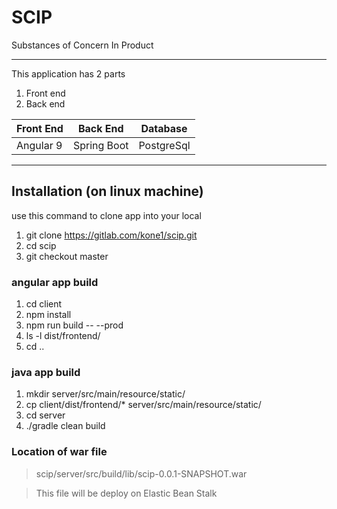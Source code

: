 # SCIP
Substances of Concern In Product

---
This application has 2 parts
1. Front end
2. Back end 

| Front End | Back End | Database |
| --------- |  ---------| ------- |
| Angular 9 | Spring Boot| PostgreSql |

---
## Installation (on linux machine)
use this command to clone app into your local
1. git clone https://gitlab.com/kone1/scip.git
2. cd scip
3. git checkout master 
### angular app build
1. cd client                        <!--- going to the client directory -->
2. npm install                      <!--- installing all component of node using node package manager. Node.js must be installed in local-->
3. npm run build -- --prod          <!--- building angular app -->
4. ls -l dist/frontend/             <!--- verify build file in your local.--> 
5. cd ..                            <!--- get back to scip directory -->

### java app build
1. mkdir server/src/main/resource/static/                           <!--- create a folder name static at server/src/main/resource location -->
2. cp client/dist/frontend/* server/src/main/resource/static/       <!--- copying all build file of angular to static folder -->
3. cd server                                                        <!--- going to server directory -->
4. ./gradle clean build                                             <!--- app build -->

### Location of war file
> scip/server/src/build/lib/scip-0.0.1-SNAPSHOT.war

> This file will be deploy on Elastic Bean Stalk
